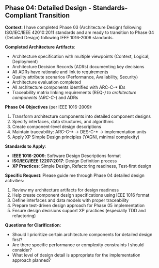 ## Phase 04: Detailed Design - Standards-Compliant Transition

**Context**: I have completed Phase 03 (Architecture Design) following ISO/IEC/IEEE 42010:2011 standards and am ready to transition to Phase 04 (Detailed Design) following IEEE 1016-2009 standards.

**Completed Architecture Artifacts**:
- Architecture specification with multiple viewpoints (Context, Logical, Deployment)
- Architecture Decision Records (ADRs) documenting key decisions
- All ADRs have rationale and link to requirements
- Quality attribute scenarios (Performance, Availability, Security)
- Architecture evaluation completed
- All architecture components identified with ARC-C-* IDs
- Traceability matrix linking requirements (REQ-*) to architecture components (ARC-C-*) and ADRs


**Phase 04 Objectives** (per IEEE 1016-2009):
1. Transform architecture components into detailed component designs
2. Specify interfaces, data structures, and algorithms
3. Create component-level design descriptions
4. Maintain traceability: ARC-C-* → DES-C-* → implementation units
5. Apply XP Simple Design principles (YAGNI, minimal complexity)

**Standards to Apply**:
- **IEEE 1016-2009**: Software Design Descriptions format
- **ISO/IEC/IEEE 12207:2017**: Design Definition process
- **XP Practices**: Simple Design, Refactoring readiness, Test-first design

**Specific Request**:
Please guide me through Phase 04 detailed design activities:
1. Review my architecture artifacts for design readiness
2. Help create component design specifications using IEEE 1016 format
3. Define interfaces and data models with proper traceability
4. Prepare test-driven design approach for Phase 05 implementation
5. Ensure design decisions support XP practices (especially TDD and refactoring)

**Questions for Clarification**:
- Should I prioritize certain architecture components for detailed design first?
- Are there specific performance or complexity constraints I should consider?
- What level of design detail is appropriate for the implementation approach planned?